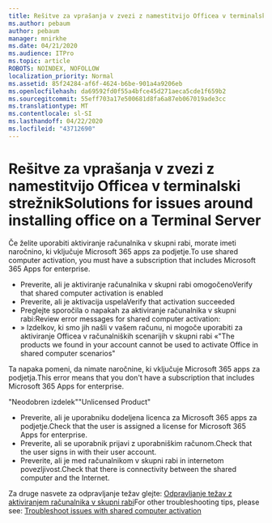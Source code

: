 ```yaml
---
title: Rešitve za vprašanja v zvezi z namestitvijo Officea v terminalski strežnik
ms.author: pebaum
author: pebaum
manager: mnirkhe
ms.date: 04/21/2020
ms.audience: ITPro
ms.topic: article
ROBOTS: NOINDEX, NOFOLLOW
localization_priority: Normal
ms.assetid: 85f24284-af6f-4624-b6be-901a4a9206eb
ms.openlocfilehash: da69592fd0f55a4bfce45d271aeca5cde1f659b2
ms.sourcegitcommit: 55eff703a17e500681d8fa6a87eb067019ade3cc
ms.translationtype: MT
ms.contentlocale: sl-SI
ms.lasthandoff: 04/22/2020
ms.locfileid: "43712690"
---
```

# <a name="solutions-for-issues-around-installing-office-on-a-terminal-server"></a><span data-ttu-id="2de2f-102">Rešitve za vprašanja v zvezi z namestitvijo Officea v terminalski strežnik</span><span class="sxs-lookup"><span data-stu-id="2de2f-102">Solutions for issues around installing office on a Terminal Server</span></span>

<span data-ttu-id="2de2f-103">Če želite uporabiti aktiviranje računalnika v skupni rabi, morate imeti naročnino, ki vključuje Microsoft 365 apps za podjetje.</span><span class="sxs-lookup"><span data-stu-id="2de2f-103">To use shared computer activation, you must have a subscription that includes Microsoft 365 Apps for enterprise.</span></span>
  
- <span data-ttu-id="2de2f-104">Preverite, ali je aktiviranje računalnika v skupni rabi omogočeno</span><span class="sxs-lookup"><span data-stu-id="2de2f-104">Verify that shared computer activation is enabled</span></span>
- <span data-ttu-id="2de2f-105">Preverite, ali je aktivacija uspela</span><span class="sxs-lookup"><span data-stu-id="2de2f-105">Verify that activation succeeded</span></span>
- <span data-ttu-id="2de2f-106">Preglejte sporočila o napakah za aktiviranje računalnika v skupni rabi:</span><span class="sxs-lookup"><span data-stu-id="2de2f-106">Review error messages for shared computer activation:</span></span>
- <span data-ttu-id="2de2f-107">» Izdelkov, ki smo jih našli v vašem računu, ni mogoče uporabiti za aktiviranje Officea v računalniških scenarijih v skupni rabi «</span><span class="sxs-lookup"><span data-stu-id="2de2f-107">"The products we found in your account cannot be used to activate Office in shared computer scenarios"</span></span>
  
<span data-ttu-id="2de2f-108">Ta napaka pomeni, da nimate naročnine, ki vključuje Microsoft 365 apps za podjetja.</span><span class="sxs-lookup"><span data-stu-id="2de2f-108">This error means that you don't have a subscription that includes Microsoft 365 Apps for enterprise.</span></span>

<span data-ttu-id="2de2f-109">"Neodobren izdelek"</span><span class="sxs-lookup"><span data-stu-id="2de2f-109">"Unlicensed Product"</span></span>

- <span data-ttu-id="2de2f-110">Preverite, ali je uporabniku dodeljena licenca za Microsoft 365 apps za podjetje.</span><span class="sxs-lookup"><span data-stu-id="2de2f-110">Check that the user is assigned a license for Microsoft 365 Apps for enterprise.</span></span>
- <span data-ttu-id="2de2f-111">Preverite, ali se uporabnik prijavi z uporabniškim računom.</span><span class="sxs-lookup"><span data-stu-id="2de2f-111">Check that the user signs in with their user account.</span></span>
- <span data-ttu-id="2de2f-112">Preverite, ali je med računalnikom v skupni rabi in internetom povezljivost.</span><span class="sxs-lookup"><span data-stu-id="2de2f-112">Check that there is connectivity between the shared computer and the Internet.</span></span>

<span data-ttu-id="2de2f-113">Za druge nasvete za odpravljanje težav glejte: [Odpravljanje težav z aktiviranjem računalnika v skupni rabi](https://docs.microsoft.com/DeployOffice/troubleshoot-issues-with-shared-computer-activation-for-office-365-proplus)</span><span class="sxs-lookup"><span data-stu-id="2de2f-113">For other troubleshooting tips, please see: [Troubleshoot issues with shared computer activation](https://docs.microsoft.com/DeployOffice/troubleshoot-issues-with-shared-computer-activation-for-office-365-proplus)</span></span>